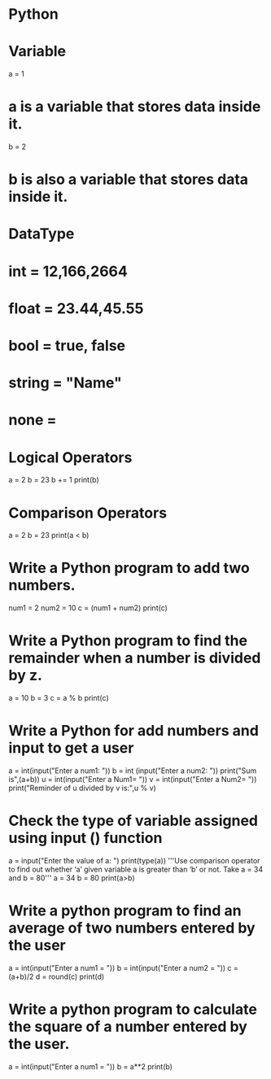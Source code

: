 # Python
# Variable
a = 1
# a is a variable that stores data inside it.
b = 2
# b is also a variable that stores data inside it.
# DataType
#  int = 12,166,2664
#  float = 23.44,45.55
#  bool = true, false
#  string = "Name"
#  none =
# Logical Operators
a = 2
b = 23
b += 1
print(b)
# Comparison Operators
a = 2
b = 23
print(a < b)
# Write a Python program to add two numbers.
num1 = 2
num2 = 10
c = (num1 + num2)
print(c)
# Write a Python program to find the remainder when a number is divided by z.
a = 10
b = 3
c = a % b
print(c)
# Write a Python for add numbers and input to get a user
a = int(input("Enter a num1: "))
b = int (input("Enter a num2: "))
print("Sum is",(a+b))
u = int(input("Enter a Num1= "))
v = int(input("Enter a Num2= "))
print("Reminder of u divided by v is:",u % v)
# Check the type of variable assigned using input () function
a = input("Enter the value of a: ")
print(type(a))
'''Use comparison operator to find out whether ‘a’ given variable a is greater than
‘b’ or not. Take a = 34 and b = 80'''
a = 34
b = 80
print(a>b)
# Write a python program to find an average of two numbers entered by the user
a = int(input("Enter a num1 = "))
b = int(input("Enter a num2 = "))
c = (a+b)/2
d = round(c)
print(d)
# Write a python program to calculate the square of a number entered by the user.
a = int(input("Enter a num1 = "))
b = a**2
print(b)
